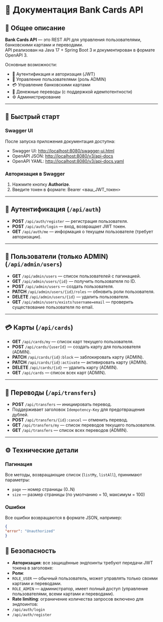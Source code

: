 # 📘 Документация Bank Cards API

## 📄 Общее описание
**Bank Cards API** — это REST API для управления пользователями, банковскими картами и переводами.  
API реализован на Java 17 + Spring Boot 3 и документирован в формате OpenAPI 3.

Основные возможности:
- 🔑 Аутентификация и авторизация (JWT)
- 👤 Управление пользователями (роль ADMIN)
- 💳 Управление банковскими картами
- 💸 Денежные переводы (с поддержкой идемпотентности)
- ⚙️ Администрирование

---

## 🚀 Быстрый старт

### Swagger UI
После запуска приложения документация доступна:
- Swagger UI: [http://localhost:8080/swagger-ui.html](http://localhost:8080/swagger-ui.html)
- OpenAPI JSON: [http://localhost:8080/v3/api-docs](http://localhost:8080/v3/api-docs)
- OpenAPI YAML: [http://localhost:8080/v3/api-docs.yaml](http://localhost:8080/v3/api-docs.yaml)

### Авторизация в Swagger
1. Нажмите кнопку **Authorize**.
2. Введите токен в формате: Bearer <ваш_JWT_токен>

---

## 🔑 Аутентификация (`/api/auth`)
- **POST** `/api/auth/register` — регистрация пользователя.
- **POST** `/api/auth/login` — вход, возвращает JWT токен.
- **GET** `/api/auth/me` — информация о текущем пользователе (требует авторизации).

---

## 👤 Пользователи (только ADMIN) (`/api/admin/users`)
- **GET** `/api/admin/users` — список пользователей с пагинацией.
- **GET** `/api/admin/users/{id}` — получить пользователя по ID.
- **POST** `/api/admin/users` — создать пользователя.
- **PATCH** `/api/admin/users/{id}/roles` — обновить роли пользователя.
- **DELETE** `/api/admin/users/{id}` — удалить пользователя.
- **GET** `/api/admin/users/exists?username=email` — проверить существование пользователя по email.

---

## 💳 Карты (`/api/cards`)
- **GET** `/api/cards/my` — список карт текущего пользователя.
- **POST** `/api/cards/{userId}` — создать карту для пользователя (ADMIN).
- **PATCH** `/api/cards/{id}:block` — заблокировать карту (ADMIN).
- **PATCH** `/api/cards/{id}:activate` — активировать карту (ADMIN).
- **DELETE** `/api/cards/{id}` — удалить карту (ADMIN).
- **GET** `/api/cards` — список всех карт (ADMIN).

---

## 💸 Переводы (`/api/transfers`)
- **POST** `/api/transfers` — инициировать перевод.
- Поддерживает заголовок `Idempotency-Key` для предотвращения дублей.
- **POST** `/api/transfers/{id}:cancel` — отменить перевод.
- **GET** `/api/transfers/my` — список переводов текущего пользователя.
- **GET** `/api/transfers` — список всех переводов (ADMIN).

---

## ⚙️ Технические детали

### Пагинация
Все методы, возвращающие список (`listMy`, `listAll`), принимают параметры:
- `page` — номер страницы (0..N)
- `size` — размер страницы (по умолчанию = 10, максимум = 100)

### Ошибки
Все ошибки возвращаются в формате JSON, например:
```json
{
"error": "Unauthorized"
}
```
## 🔐 Безопасность

- **Авторизация**: все защищённые эндпоинты требуют передачи JWT токена в заголовке:
- **Роли**:
- `ROLE_USER` — обычный пользователь, может управлять только своими картами и переводами.
- `ROLE_ADMIN` — администратор, имеет полный доступ (управление пользователями, всеми картами и переводами).
- **Rate limiting**: ограничение количества запросов включено для эндпоинтов:
- `/api/auth/login`
- `/api/auth/register`
